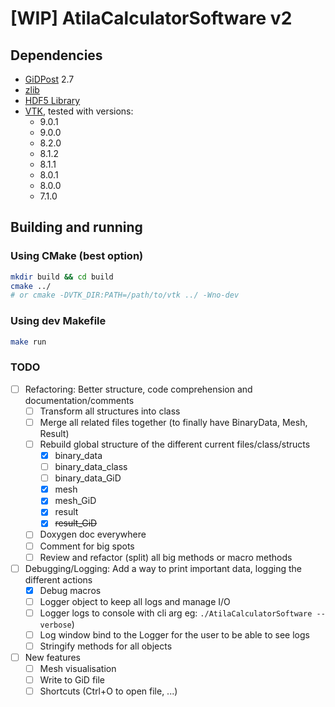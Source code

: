 # [WIP] AtilaCalculatorSoftware v2

## Dependencies

- [GiDPost](https://www.gidhome.com/gid-plus/tools/476/gidpost/) 2.7
- [zlib](https://zlib.net/)
- [HDF5 Library](https://portal.hdfgroup.org/pages/viewpage.action?pageId=50073884)
- [VTK](https://vtk.org/), tested with versions:
  - 9.0.1
  - 9.0.0
  - 8.2.0
  - 8.1.2
  - 8.1.1
  - 8.0.1
  - 8.0.0
  - 7.1.0

## Building and running

### Using CMake (best option)

```bash
mkdir build && cd build
cmake ../
# or cmake -DVTK_DIR:PATH=/path/to/vtk ../ -Wno-dev
```

### Using dev Makefile

```bash
make run
```

### TODO

- [ ] Refactoring: Better structure, code comprehension and documentation/comments
  - [ ] Transform all structures into class
  - [ ] Merge all related files together (to finally have BinaryData, Mesh, Result)
  - [ ] Rebuild global structure of the different current files/class/structs
    - [x] binary_data
    - [ ] binary_data_class
    - [ ] binary_data_GiD 
    - [x] mesh
    - [x] mesh_GiD
    - [x] result
    - [x] <s>result_GiD</s>
  - [ ] Doxygen doc everywhere
  - [ ] Comment for big spots
  - [ ] Review and refactor (split) all big methods or macro methods
- [ ] Debugging/Logging: Add a way to print important data, logging the different actions
  - [x] Debug macros
  - [ ] Logger object to keep all logs and manage I/O
  - [ ] Logger logs to console with cli arg eg: `./AtilaCalculatorSoftware --verbose`)
  - [ ] Log window bind to the Logger for the user to be able to see logs
  - [ ] Stringify methods for all objects
- [ ] New features
  - [ ] Mesh visualisation
  - [ ] Write to GiD file
  - [ ] Shortcuts (Ctrl+O to open file, ...)